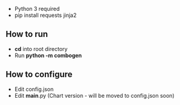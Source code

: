 * Python 3 required
* pip install requests jinja2

## How to run
* **cd** into root directory
* Run **python -m combogen**

## How to configure
* Edit config.json
* Edit __main__.py (Chart version - will be moved to config.json soon)